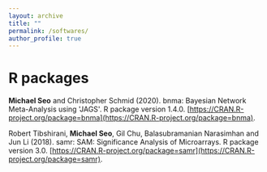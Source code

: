 ```yaml
---
layout: archive
title: ""
permalink: /softwares/
author_profile: true
---
```


# R packages

**Michael Seo** and Christopher Schmid (2020). bnma: Bayesian Network Meta-Analysis using 'JAGS'.
R package version 1.4.0. <ins>[https://CRAN.R-project.org/package=bnma](https://CRAN.R-project.org/package=bnma)</ins>.

Robert Tibshirani, **Michael Seo**, Gil Chu, Balasubramanian Narasimhan and Jun Li (2018). samr: SAM:
Significance Analysis of Microarrays. R package version 3.0. <ins>[https://CRAN.R-project.org/package=samr](https://CRAN.R-project.org/package=samr)</ins>.